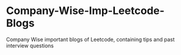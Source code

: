 # Company-Wise-Imp-Leetcode-Blogs
Company Wise important blogs of Leetcode, containing tips and past interview questions
